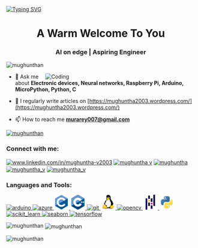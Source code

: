 [![Typing SVG](https://readme-typing-svg.demolab.com/?lines=👋+Ahoy+matey+!;I'm+Mughuntha)](https://git.io/typing-svg)
<h1 align="center">A Warm Welcome To You</h1>
<h3 align="center">AI on edge | Aspiring Engineer</h3>
<p align="left"> <img src="https://komarev.com/ghpvc/?username=mughunthan&label=Profile%20views&color=0e75b6&style=flat" alt="mughunthan" /> </p>
<img align="right" alt="Coding" width="400" src="https://media.licdn.com/dms/image/D4E12AQEGbC3c3fA3gg/article-cover_image-shrink_720_1280/0/1657010838520?e=2147483647&v=beta&t=fCk7r1GykNi-ydwmMeh1co49NO0fJBuqBOP-LX3LHjY">




- 💬 Ask me about **Electronic devices, Neural networks, Raspberry Pi, Arduino, MicroPython, Python, C**
- 📝 I regularly write articles on [https://mughuntha2003.wordpress.com/](https://mughuntha2003.wordpress.com/)

- 📫 How to reach me **murarey007@gmail.com**

<p align="left"> <a href="https://github.com/ryo-ma/github-profile-trophy"><img src="https://github-profile-trophy.vercel.app/?username=mughunthan" alt="mughunthan" /></a> </p>


<h3 align="left">Connect with me:</h3>
<p align="left">
<a href="https://linkedin.com/in/www.linkedin.com/in/mughuntha-v2003" target="blank"><img align="center" src="https://raw.githubusercontent.com/rahuldkjain/github-profile-readme-generator/master/src/images/icons/Social/linked-in-alt.svg" alt="www.linkedin.com/in/mughuntha-v2003" height="30" width="40" /></a>
<a href="https://kaggle.com/mughuntha v" target="blank"><img align="center" src="https://raw.githubusercontent.com/rahuldkjain/github-profile-readme-generator/master/src/images/icons/Social/kaggle.svg" alt="mughuntha v" height="30" width="40" /></a>
<a href="https://instagram.com/mughuntha" target="blank"><img align="center" src="https://raw.githubusercontent.com/rahuldkjain/github-profile-readme-generator/master/src/images/icons/Social/instagram.svg" alt="mughuntha" height="30" width="40" /></a>
<a href="https://www.codechef.com/users/mughuntha_v" target="blank"><img align="center" src="https://cdn.jsdelivr.net/npm/simple-icons@3.1.0/icons/codechef.svg" alt="mughuntha_v" height="30" width="40" /></a>
<a href="https://www.leetcode.com/mughuntha_v" target="blank"><img align="center" src="https://raw.githubusercontent.com/rahuldkjain/github-profile-readme-generator/master/src/images/icons/Social/leet-code.svg" alt="mughuntha_v" height="30" width="40" /></a>
</p>

<h3 align="left">Languages and Tools:</h3>
<p align="left"> <a href="https://www.arduino.cc/" target="_blank" rel="noreferrer"> <img src="https://cdn.worldvectorlogo.com/logos/arduino-1.svg" alt="arduino" width="40" height="40"/> </a> <a href="https://azure.microsoft.com/en-in/" target="_blank" rel="noreferrer"> <img src="https://www.vectorlogo.zone/logos/microsoft_azure/microsoft_azure-icon.svg" alt="azure" width="40" height="40"/> </a> <a href="https://www.cprogramming.com/" target="_blank" rel="noreferrer"> <img src="https://raw.githubusercontent.com/devicons/devicon/master/icons/c/c-original.svg" alt="c" width="40" height="40"/> </a> <a href="https://www.w3schools.com/cpp/" target="_blank" rel="noreferrer"> <img src="https://raw.githubusercontent.com/devicons/devicon/master/icons/cplusplus/cplusplus-original.svg" alt="cplusplus" width="40" height="40"/> </a> <a href="https://git-scm.com/" target="_blank" rel="noreferrer"> <img src="https://www.vectorlogo.zone/logos/git-scm/git-scm-icon.svg" alt="git" width="40" height="40"/> </a> <a href="https://www.linux.org/" target="_blank" rel="noreferrer"> <img src="https://raw.githubusercontent.com/devicons/devicon/master/icons/linux/linux-original.svg" alt="linux" width="40" height="40"/> </a> <a href="https://opencv.org/" target="_blank" rel="noreferrer"> <img src="https://www.vectorlogo.zone/logos/opencv/opencv-icon.svg" alt="opencv" width="40" height="40"/> </a> <a href="https://pandas.pydata.org/" target="_blank" rel="noreferrer"> <img src="https://raw.githubusercontent.com/devicons/devicon/2ae2a900d2f041da66e950e4d48052658d850630/icons/pandas/pandas-original.svg" alt="pandas" width="40" height="40"/> </a> <a href="https://www.python.org" target="_blank" rel="noreferrer"> <img src="https://raw.githubusercontent.com/devicons/devicon/master/icons/python/python-original.svg" alt="python" width="40" height="40"/> </a> <a href="https://scikit-learn.org/" target="_blank" rel="noreferrer"> <img src="https://upload.wikimedia.org/wikipedia/commons/0/05/Scikit_learn_logo_small.svg" alt="scikit_learn" width="40" height="40"/> </a> <a href="https://seaborn.pydata.org/" target="_blank" rel="noreferrer"> <img src="https://seaborn.pydata.org/_images/logo-mark-lightbg.svg" alt="seaborn" width="40" height="40"/> </a> <a href="https://www.tensorflow.org" target="_blank" rel="noreferrer"> <img src="https://www.vectorlogo.zone/logos/tensorflow/tensorflow-icon.svg" alt="tensorflow" width="40" height="40"/> </a> </p>

<p><img align="left" src="https://github-readme-stats.vercel.app/api/top-langs?username=mughunthan&show_icons=true&locale=en&layout=compact" alt="mughunthan" /></p>


<p>&nbsp;<img align="center" src="https://github-readme-stats.vercel.app/api?username=mughunthan&show_icons=true&locale=en" alt="mughunthan" /></p>

<p><img align="center" src="https://github-readme-streak-stats.herokuapp.com/?user=mughunthan&" alt="mughunthan" /></p>


